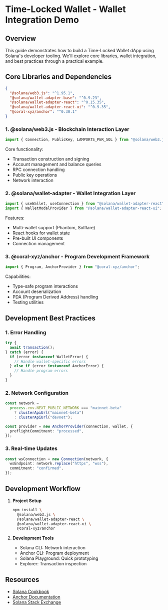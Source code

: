 # Time-Locked Wallet - Wallet Integration Demo

## Overview

This guide demonstrates how to build a Time-Locked Wallet dApp using Solana's developer tooling. We'll explore core libraries, wallet integration, and best practices through a practical example.

## Core Libraries and Dependencies

```json
{
  "@solana/web3.js": "^1.95.1",
  "@solana/wallet-adapter-base": "^0.9.23",
  "@solana/wallet-adapter-react": "^0.15.35",
  "@solana/wallet-adapter-react-ui": "^0.9.35",
  "@coral-xyz/anchor": "^0.30.1"
}
```

### 1. @solana/web3.js - Blockchain Interaction Layer

```typescript
import { Connection, PublicKey, LAMPORTS_PER_SOL } from "@solana/web3.js";
```

Core functionality:

- Transaction construction and signing
- Account management and balance queries
- RPC connection handling
- Public key operations
- Network interaction

### 2. @solana/wallet-adapter - Wallet Integration Layer

```typescript
import { useWallet, useConnection } from "@solana/wallet-adapter-react";
import { WalletModalProvider } from "@solana/wallet-adapter-react-ui";
```

Features:

- Multi-wallet support (Phantom, Solflare)
- React hooks for wallet state
- Pre-built UI components
- Connection management

### 3. @coral-xyz/anchor - Program Development Framework

```typescript
import { Program, AnchorProvider } from "@coral-xyz/anchor";
```

Capabilities:

- Type-safe program interactions
- Account deserialization
- PDA (Program Derived Address) handling
- Testing utilities

## Development Best Practices

### 1. Error Handling

```typescript
try {
  await transaction();
} catch (error) {
  if (error instanceof WalletError) {
    // Handle wallet-specific errors
  } else if (error instanceof AnchorError) {
    // Handle program errors
  }
}
```

### 2. Network Configuration

```typescript
const network =
  process.env.NEXT_PUBLIC_NETWORK === "mainnet-beta"
    ? clusterApiUrl("mainnet-beta")
    : clusterApiUrl("devnet");

const provider = new AnchorProvider(connection, wallet, {
  preflightCommitment: "processed",
});
```

### 3. Real-time Updates

```typescript
const wsConnection = new Connection(network, {
  wsEndpoint: network.replace("https", "wss"),
  commitment: "confirmed",
});
```

## Development Workflow

1. **Project Setup**

   ```bash
   npm install \
     @solana/web3.js \
     @solana/wallet-adapter-react \
     @solana/wallet-adapter-react-ui \
     @coral-xyz/anchor
   ```

2. **Development Tools**
   - Solana CLI: Network interaction
   - Anchor CLI: Program deployment
   - Solana Playground: Quick prototyping
   - Explorer: Transaction inspection

## Resources

- [Solana Cookbook](https://solanacookbook.com)
- [Anchor Documentation](https://www.anchor-lang.com)
- [Solana Stack Exchange](https://solana.stackexchange.com)
